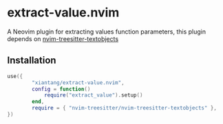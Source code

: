# extract-value.nvim

A Neovim plugin for extracting values function parameters, this plugin depends on [nvim-treesitter-textobjects](https://github.com/nvim-treesitter/nvim-treesitter-textobjects)


## Installation

```lua
use({
		"xiantang/extract-value.nvim",
		config = function()
			require("extract_value").setup()
		end,
		require = { "nvim-treesitter/nvim-treesitter-textobjects" },
})
```
